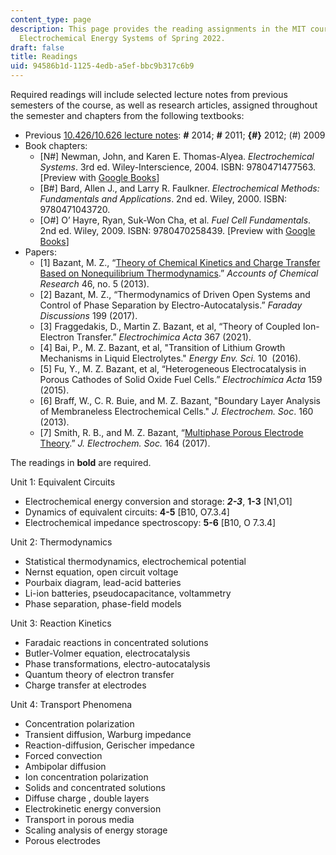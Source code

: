```yaml
---
content_type: page
description: This page provides the reading assignments in the MIT course 10.426/10.626
  Electrochemical Energy Systems of Spring 2022.
draft: false
title: Readings
uid: 94586b1d-1125-4edb-a5ef-bbc9b317c6b9
---
```

Required readings will include selected lecture notes from previous semesters of the course, as well as research articles, assigned throughout the semester and chapters from the following textbooks:

- Previous [10.426/10.626 lecture notes](https://ocw.mit.edu/courses/10-626-electrochemical-energy-systems-spring-2014/pages/lecture-notes/): ***#*** 2014; **#** 2011; **{#}** 2012; (#) 2009
- Book chapters:
    - \[N#\] Newman, John, and Karen E. Thomas-Alyea. *Electrochemical Systems*. 3rd ed. Wiley-Interscience, 2004. ISBN: 9780471477563. \[Preview with [Google Books](http://books.google.com/books?id=vArZu0HM-xYC&pg=PAfrontcover)\]
    - \[B#\] Bard, Allen J., and Larry R. Faulkner. *Electrochemical Methods: Fundamentals and Applications*. 2nd ed. Wiley, 2000. ISBN: 9780471043720.
    - \[O#\] O’ Hayre, Ryan, Suk-Won Cha, et al. *Fuel Cell Fundamentals*. 2nd ed. Wiley, 2009. ISBN: 9780470258439. \[Preview with [Google Books](https://www.google.com/books/edition/Fuel_Cell_Fundamentals/O2JYCwAAQBAJ?hl=en&gbpv=1&pg=PR1&printsec=frontcover)\]
- Papers:
    - \[1\] Bazant, M. Z., “[Theory of Chemical Kinetics and Charge Transfer Based on Nonequilibrium Thermodynamics](http://dx.doi.org/10.1021/ar300145c).” *Accounts of Chemical Research* 46, no. 5 (2013).
    - \[2\] Bazant, M. Z., “Thermodynamics of Driven Open Systems and Control of Phase Separation by Electro-Autocatalysis.” *Faraday Discussions* 199 (2017).
    - \[3\] Fraggedakis, D., Martin Z. Bazant, et al, “Theory of Coupled Ion-Electron Transfer.” *Electrochimica Acta* 367 (2021).
    - \[4\] Bai, P., M. Z. Bazant, et al, "Transition of Lithium Growth Mechanisms in Liquid Electrolytes." *Energy Env. Sci.* 10  (2016).
    - \[5\] Fu, Y., M. Z. Bazant, et al, “Heterogeneous Electrocatalysis in Porous Cathodes of Solid Oxide Fuel Cells.” *Electrochimica Acta* 159 (2015).
    - \[6\] Braff, W., C. R. Buie, and M. Z. Bazant, "Boundary Layer Analysis of Membraneless Electrochemical Cells." *J. Electrochem. Soc*. 160 (2013).
    - \[7\] Smith, R. B., and M. Z. Bazant, “[Multiphase Porous Electrode Theory](https://iopscience.iop.org/article/10.1149/2.0171711jes).” *J. Electrochem. Soc.* 164 (2017).

The readings in **bold** are required.

Unit 1: Equivalent Circuits

- Electrochemical energy conversion and storage: ***2-3***, **1-3** \[N1,O1\]
- Dynamics of equivalent circuits: **4-5** \[B10, O7.3.4\]
- Electrochemical impedance spectroscopy: **5-6** \[B10, O 7.3.4\]

Unit 2: Thermodynamics

- Statistical thermodynamics, electrochemical potential
- Nernst equation, open circuit voltage
- Pourbaix diagram, lead-acid batteries
- Li-ion batteries, pseudocapacitance, voltammetry
- Phase separation, phase-field models

Unit 3: Reaction Kinetics

- Faradaic reactions in concentrated solutions
- Butler-Volmer equation, electrocatalysis
- Phase transformations, electro-autocatalysis
- Quantum theory of electron transfer
- Charge transfer at electrodes

Unit 4: Transport Phenomena

- Concentration polarization
- Transient diffusion, Warburg impedance
- Reaction-diffusion, Gerischer impedance
- Forced convection
- Ambipolar diffusion
- Ion concentration polarization
- Solids and concentrated solutions
- Diffuse charge , double layers
- Electrokinetic energy conversion
- Transport in porous media
- Scaling analysis of energy storage
- Porous electrodes